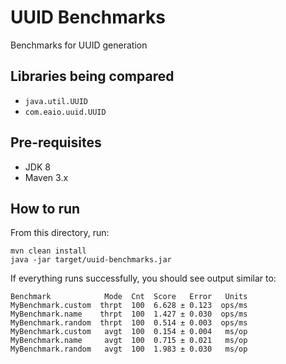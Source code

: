 # UUID Benchmarks

Benchmarks for UUID generation

## Libraries being compared
* `java.util.UUID`
* `com.eaio.uuid.UUID`

## Pre-requisites
* JDK 8
* Maven 3.x

## How to run

From this directory, run:
```
mvn clean install
java -jar target/uuid-benchmarks.jar
```

If everything runs successfully, you should see output similar to:
```
Benchmark            Mode  Cnt  Score   Error   Units
MyBenchmark.custom  thrpt  100  6.628 ± 0.123  ops/ms
MyBenchmark.name    thrpt  100  1.427 ± 0.030  ops/ms
MyBenchmark.random  thrpt  100  0.514 ± 0.003  ops/ms
MyBenchmark.custom   avgt  100  0.154 ± 0.004   ms/op
MyBenchmark.name     avgt  100  0.715 ± 0.021   ms/op
MyBenchmark.random   avgt  100  1.983 ± 0.030   ms/op

```